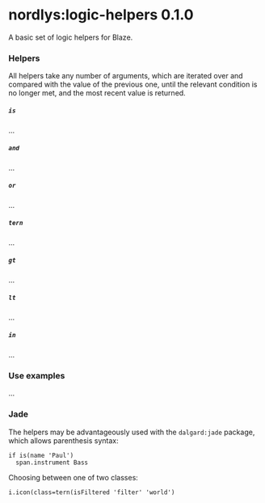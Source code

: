 nordlys:logic-helpers 0.1.0
===========================

A basic set of logic helpers for Blaze.

### Helpers

All helpers take any number of arguments, which are iterated over and compared with the value of the previous one, until the relevant condition is no longer met, and the most recent value is returned.

##### `is`

...

##### `and`

...

##### `or`

...

##### `tern`

...

##### `gt`

...

##### `lt`

...

##### `in`

...

### Use examples

...

### Jade

The helpers may be advantageously used with the `dalgard:jade` package, which allows parenthesis syntax:

```jade
if is(name 'Paul')
  span.instrument Bass
```

Choosing between one of two classes:

```jade
i.icon(class=tern(isFiltered 'filter' 'world')
```

